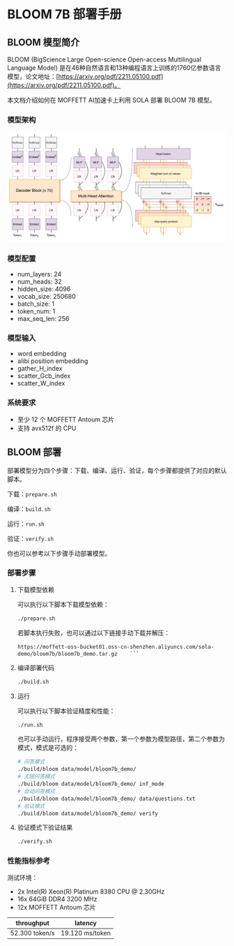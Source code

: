 BLOOM 7B 部署手册
===============

## BLOOM 模型简介
BLOOM (BigScience Large Open-science Open-access Multilingual Language Model) 是在46种自然语言和13种编程语言上训练的1760亿参数语言模型，论文地址：[https://arxiv.org/pdf/2211.05100.pdf](https://arxiv.org/pdf/2211.05100.pdf)。

本文档介绍如何在 MOFFETT AI加速卡上利用 SOLA 部署 BLOOM 7B 模型。

### 模型架构
![BLOOM ARCH](data/bloom_arch.png)


### 模型配置
- num_layers: 24
- num_heads: 32
- hidden_size: 4096
- vocab_size: 250680
- batch_size: 1
- token_num: 1
- max_seq_len: 256

### 模型输入

- word embedding
- alibi position embedding
- gather_H_index
- scatter_Gcb_index
- scatter_W_index

### 系统要求

- 至少 12 个 MOFFETT Antoum 芯片
- 支持 avx512f 的 CPU

## BLOOM 部署

部署模型分为四个步骤：下载、编译、运行、验证，每个步骤都提供了对应的默认脚本。

下载：`prepare.sh`

编译：`build.sh`

运行：`run.sh`

验证：`verify.sh`

你也可以参考以下步骤手动部署模型。

### 部署步骤

1. 下载模型依赖

    可以执行以下脚本下载模型依赖：
    ```bash
    ./prepare.sh
    ```
    若脚本执行失败，也可以通过以下链接手动下载并解压：
    ```text
    https://moffett-oss-bucket01.oss-cn-shenzhen.aliyuncs.com/sola-demo/bloom7b/bloom7b_demo.tar.gz    ```
    ```
   
2. 编译部署代码

    ```bash
    ./build.sh
    ```
   
3. 运行
    
    可以执行以下脚本验证精度和性能：
    ```bash
    ./run.sh
    ```
    也可以手动运行，程序接受两个参数，第一个参数为模型路径，第二个参数为模式，模式是可选的：
    ```bash
    # 问答模式
    ./build/bloom data/model/bloom7b_demo/
    # 无限问答模式
    ./build/bloom data/model/bloom7b_demo/ inf_mode
    # 自动问答模式
    ./build/bloom data/model/bloom7b_demo/ data/questions.txt
    # 验证模式
    ./build/bloom data/model/bloom7b_demo/ verify
    ```

4. 验证模式下验证结果

    ```bash
    ./verify.sh
    ```

### 性能指标参考

测试环境：
- 2x Intel(R) Xeon(R) Platinum 8380 CPU @ 2.30GHz
- 16x 64GiB DDR4 3200 MHz
- 12x MOFFETT Antoum 芯片

|   throughput   |     latency     |
|:--------------:|:---------------:|
| 52.300 token/s | 19.120 ms/token |
